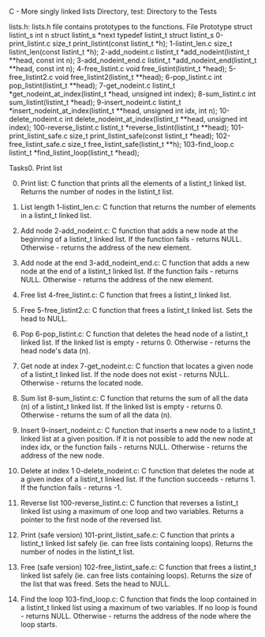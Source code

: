 C - More singly linked lists Directory, test: Directory to the Tests

lists.h: lists.h file contains prototypes to the functions.
File Prototype struct listint_s int n struct listint_s *next typedef listint_t struct listint_s 0-print_listint.c size_t print_listint(const listint_t *h); 1-listint_len.c size_t listint_len(const listint_t *h); 2-add_nodeint.c listint_t *add_nodeint(listint_t **head, const int n); 3-add_nodeint_end.c listint_t *add_nodeint_end(listint_t **head, const int n); 4-free_listint.c void free_listint(listint_t *head); 5-free_listint2.c void free_listint2(listint_t **head); 6-pop_listint.c int pop_listint(listint_t **head); 7-get_nodeint.c listint_t *get_nodeint_at_index(listint_t *head, unsigned int index); 8-sum_listint.c int sum_listint(listint_t *head); 9-insert_nodeint.c listint_t *insert_nodeint_at_index(listint_t **head, unsigned int idx, int n); 10-delete_nodeint.c int delete_nodeint_at_index(listint_t **head, unsigned int index); 100-reverse_listint.c listint_t *reverse_listint(listint_t **head); 101-print_listint_safe.c size_t print_listint_safe(const listint_t *head); 102-free_listint_safe.c size_t free_listint_safe(listint_t **h); 103-find_loop.c listint_t *find_listint_loop(listint_t *head);

 Tasks0. Print list

0. Print list: C function that prints all the elements of a listint_t linked list. Returns the number of nodes in the listint_t list.

1. List length
1-listint_len.c: C function that returns the number of elements in a listint_t linked list.

2. Add node
2-add_nodeint.c: C function that adds a new node at the beginning of a listint_t linked list. If the function fails - returns NULL. Otherwise - returns the address of the new element. 

3. Add node at the end
3-add_nodeint_end.c: C function that adds a new node at the end of a listint_t linked list. If the function fails - returns NULL. Otherwise - returns the address of the new element.

4. Free list
4-free_listint.c: C function that frees a listint_t linked list. 

5. Free 
5-free_listint2.c: C function that frees a listint_t linked list. Sets the head to NULL. 

6. Pop 
6-pop_listint.c: C function that deletes the head node of a listint_t linked list. If the linked list is empty - returns 0. Otherwise - returns the head node's data (n). 

7. Get node at index 
7-get_nodeint.c: C function that locates a given node of a listint_t linked list. If the node does not exist - returns NULL. Otherwise - returns the located node. 

8. Sum list 
8-sum_listint.c: C function that returns the sum of all the data (n) of a listint_t linked list. If the linked list is empty - returns 0. Otherwise - returns the sum of all the data (n). 

9. Insert 
9-insert_nodeint.c: C function that inserts a new node to a listint_t linked list at a given position. If it is not possible to add the new node at index idx, or the function fails - returns NULL. Otherwise - returns the address of the new node. 

10. Delete at index 1
0-delete_nodeint.c: C function that deletes the node at a given index of a listint_t linked list. If the function succeeds - returns 1. If the function fails - returns -1. 

11. Reverse list 
100-reverse_listint.c: C function that reverses a listint_t linked list using a maximum of one loop and two variables. Returns a pointer to the first node of the reversed list. 

12. Print (safe version) 
101-print_listint_safe.c: C function that prints a listint_t linked list safely (ie. can free lists containing loops). Returns the number of nodes in the listint_t list. 

13. Free (safe version) 
102-free_listint_safe.c: C function that frees a listint_t linked list safely (ie. can free lists containing loops). Returns the size of the list that was freed. Sets the head to NULL.

 14. Find the loop 
103-find_loop.c: C function that finds the loop contained in a listint_t linked list using a maximum of two variables. If no loop is found - returns NULL. Otherwise - returns the address of the node where the loop starts.


